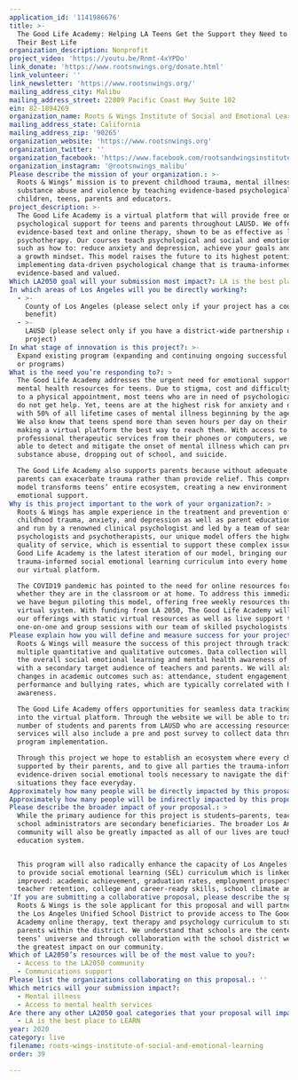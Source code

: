 ```yaml
---
application_id: '1141986676'
title: >-
  The Good Life Academy: Helping LA Teens Get the Support they Need to Live
  Their Best Life
organization_description: Nonprofit
project_video: 'https://youtu.be/Rnmt-4xYPDo'
link_donate: 'https://www.rootsnwings.org/donate.html'
link_volunteer: ''
link_newsletter: 'https://www.rootsnwings.org/'
mailing_address_city: Malibu
mailing_address_street: 22809 Pacific Coast Hwy Suite 102
ein: 82-1894269
organization_name: Roots & Wings Institute of Social and Emotional Learning
mailing_address_state: California
mailing_address_zip: '90265'
organization_website: 'https://www.rootsnwings.org'
organization_twitter: ''
organization_facebook: 'https://www.facebook.com/rootsandwingsinstitute'
organization_instagram: '@rootsnwings_malibu'
Please describe the mission of your organization.: >-
  Roots & Wings’ mission is to prevent childhood trauma, mental illness,
  substance abuse and violence by teaching evidence-based psychological tools to
  children, teens, parents and educators.
project_description: >-
  The Good Life Academy is a virtual platform that will provide free online
  psychological support for teens and parents throughout LAUSD. We offer
  evidence-based text and online therapy, shown to be as effective as live
  psychotherapy. Our courses teach psychological and social and emotional tools
  such as how to: reduce anxiety and depression, achieve your goals and develop
  a growth mindset. This model raises the future to its highest potential by
  implementing data-driven psychological change that is trauma-informed,
  evidence-based and valued.
Which LA2050 goal will your submission most impact?: LA is the best place to LIVE
In which areas of Los Angeles will you be directly working?:
  - >-
    County of Los Angeles (please select only if your project has a countywide
    benefit)
  - >-
    LAUSD (please select only if you have a district-wide partnership or
    project)
In what stage of innovation is this project?: >-
  Expand existing program (expanding and continuing ongoing successful projects
  or programs)
What is the need you’re responding to?: >
  The Good Life Academy addresses the urgent need for emotional support and
  mental health resources for teens. Due to stigma, cost and difficulty getting
  to a physical appointment, most teens who are in need of psychological support
  do not get help. Yet, teens are at the highest risk for anxiety and depression
  with 50% of all lifetime cases of mental illness beginning by the age of 14.
  We also know that teens spend more than seven hours per day on their devices,
  making a virtual platform the best way to reach them. With access to
  professional therapeutic services from their phones or computers, we will be
  able to detect and mitigate the onset of mental illness which can prevent
  substance abuse, dropping out of school, and suicide.

  The Good Life Academy also supports parents because without adequate training,
  parents can exacerbate trauma rather than provide relief. This comprehensive
  model transforms teens’ entire ecosystem, creating a new environment of
  emotional support. 
Why is this project important to the work of your organization?: >
  Roots & Wings has ample experience in the treatment and prevention of
  childhood trauma, anxiety, and depression as well as parent education. Founded
  and run by a renowned clinical psychologist and led by a team of seasoned
  psychologists and psychotherapists, our unique model offers the highest
  quality of service, which is essential to support these complex issues. The
  Good Life Academy is the latest iteration of our model, bringing our
  trauma-informed social emotional learning curriculum into every home through
  our virtual platform.

  The COVID19 pandemic has pointed to the need for online resources for students
  whether they are in the classroom or at home. To address this immediate need,
  we have begun piloting this model, offering free weekly resources through our
  virtual system. With funding from LA 2050, The Good Life Academy will expand
  our offerings with static virtual resources as well as live support through
  one-on-one and group sessions with our team of skilled psychologists.
Please explain how you will define and measure success for your project.: >
  Roots & Wings will measure the success of this project through tracking
  multiple quantitative and qualitative outcomes. Data collection will focus on
  the overall social emotional learning and mental health awareness of students
  with a secondary target audience of teachers and parents. We will also monitor
  changes in academic outcomes such as: attendance, student engagement, academic
  performance and bullying rates, which are typically correlated with higher SEL
  awareness. 

  The Good Life Academy offers opportunities for seamless data tracking embedded
  into the virtual platform. Through the website we will be able to track the
  number of students and parents from LAUSD who are accessing resources. All
  services will also include a pre and post survey to collect data throughout
  program implementation. 

  Through this project we hope to establish an ecosystem where every child feels
  supported by their parents, and to give all parties the trauma-informed,
  evidence-driven social emotional tools necessary to navigate the difficult
  situations they face everyday.
Approximately how many people will be directly impacted by this proposal?: '70000'
Approximately how many people will be indirectly impacted by this proposal?: '2250000'
Please describe the broader impact of your proposal.: >
  While the primary audience for this project is students—parents, teachers and
  school administrators are secondary beneficiaries. The broader Los Angeles
  community will also be greatly impacted as all of our lives are touched by the
  education system.


  This program will also radically enhance the capacity of Los Angeles schools
  to provide social emotional learning (SEL) curriculum which is linked to
  improved: academic achievement, graduation rates, employment prospects,
  teacher retention, college and career-ready skills, school climate and safety.
'If you are submitting a collaborative proposal, please describe the specific role of partner organizations in the project.': >-
  Roots & Wings is the sole applicant for this proposal and will partner with
  the Los Angeles Unified School District to provide access to The Good Life
  Academy online therapy, text therapy and psychology curriculum to students and
  parents within the district. We understand that schools are the center of
  teens’ universe and through collaboration with the school district we can have
  the greatest impact on our community. 
Which of LA2050’s resources will be of the most value to you?:
  - Access to the LA2050 community
  - Communications support
Please list the organizations collaborating on this proposal.: ''
Which metrics will your submission impact?:
  - Mental illness
  - Access to mental health services
Are there any other LA2050 goal categories that your proposal will impact?:
  - LA is the best place to LEARN
year: 2020
category: live
filename: roots-wings-institute-of-social-and-emotional-learning
order: 39

---
```

